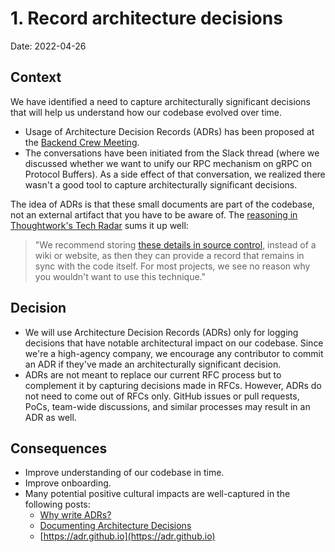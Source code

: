 # 1. Record architecture decisions

Date: 2022-04-26

## Context

We have identified a need to capture architecturally significant decisions that will help us understand how our codebase evolved over time.

- Usage of Architecture Decision Records (ADRs) has been proposed at the [Backend Crew Meeting](https://docs.google.com/document/d/1Y51d863Nuqr9BzbTbwwSF9jes0ro71vB724oc2p8qsQ/edit#heading=h.cwkac4n1yeqr).
- The conversations have been initiated from the Slack thread (where we discussed whether we want to unify our RPC mechanism on gRPC on Protocol Buffers). As a side effect of that conversation, we realized there wasn't a good tool to capture architecturally significant decisions.

The idea of ADRs is that these small documents are part of the codebase, not an external artifact that you have to be aware of. The [reasoning in Thoughtwork's Tech Radar](https://www.thoughtworks.com/radar/techniques/lightweight-architecture-decision-records) sums it up well:

> "We recommend storing [these details in source control](https://github.com/npryce/adr-tools), instead of a wiki or website, as then they can provide a record that remains in sync with the code itself. For most projects, we see no reason why you wouldn't want to use this technique."

## Decision

- We will use Architecture Decision Records (ADRs) only for logging decisions that have notable architectural impact on our codebase. Since we're a high-agency company, we encourage any contributor to commit an ADR if they've made an architecturally significant decision.
- ADRs are not meant to replace our current RFC process but to complement it by capturing decisions made in RFCs. However, ADRs do not need to come out of RFCs only. GitHub issues or pull requests, PoCs, team-wide discussions, and similar processes may result in an ADR as well.

## Consequences

- Improve understanding of our codebase in time.
- Improve onboarding.
- Many potential positive cultural impacts are well-captured in the following posts:
  - [Why write ADRs?](https://github.blog/2020-08-13-why-write-adrs/)
  - [Documenting Architecture Decisions](https://cognitect.com/blog/2011/11/15/documenting-architecture-decisions)
  - [https://adr.github.io](https://adr.github.io)
